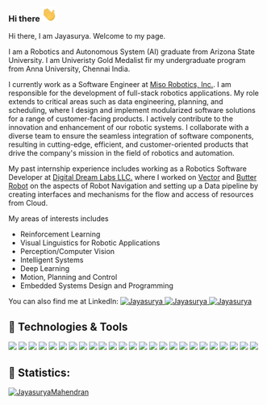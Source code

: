 ### Hi there <img src="https://raw.githubusercontent.com/imjaya/imjaya/master/assets/wave.gif" width="30px">
<!--![Jokes Card](https://readme-jokes.vercel.app/api?theme=vue-dark) -->


Hi there, I am Jayasurya. Welcome to my page.

I am a Robotics and Autonomous System (AI) graduate from Arizona State University. I am Univeristy Gold Medalist fir my undergraduate program from Anna University, Chennai India.

I currently work as a Software Engineer at [Miso Robotics, Inc.](https://misorobotics.com/).  I am responsible for the development of full-stack robotics applications. My role extends to critical areas such as data engineering, planning, and scheduling, where I design and implement modularized software solutions for a range of customer-facing products. I actively contribute to the innovation and enhancement of our robotic systems. I collaborate with a diverse team to ensure the seamless integration of software components, resulting in cutting-edge, efficient, and customer-oriented products that drive the company's mission in the field of robotics and automation.

My past internship experience includes working as a Robotics Software Developer at [Digital Dream Labs LLC.](https://www.digitaldreamlabs.com/) where I worked on [Vector](https://www.digitaldreamlabs.com/pages/meet-vector) and [Butter Robot](https://thebutterrobot.com/) on the aspects of Robot Navigation and setting up a Data pipeline by creating interfaces and mechanisms for the flow and access of resources from Cloud.

My areas of interests includes
- Reinforcement Learning
- Visual Linguistics for Robotic Applications
- Perception/Computer Vision
- Intelligent Systems
- Deep Learning
- Motion, Planning and Control
- Embedded Systems Design and Programming

You can also find me at LinkedIn:
<a href="https://linkedin.com/in/jayasuryasm">
  <img alt="Jayasurya" src="https://img.shields.io/badge/-LinkedIn-informational?style=social&logo=linkedin&logoColor=blue&color=2bbc8a" />
</a> 
<a href="https://scholar.google.com/citations?user=MAPoV9YAAAAJ&hl=en">
  <img alt="Jayasurya" src="https://img.shields.io/badge/Google_Scholar-informational?style=social&logo=google-scholar" />
</a> 
<a href="https://twitter.com/jayasur82833784">
  <img alt="Jayasurya" src="https://img.shields.io/badge/Twitter-informational?style=social&logo=twitter" />
</a> 

## 🔧 Technologies & Tools
![](https://img.shields.io/badge/Tool-ROS-informational?style=flat&logo=ros&logoColor=white&color=2bbc8a)
![](https://img.shields.io/badge/Tool-Gazebo-informational?style=flat&logo=ros&logoColor=white&color=2bbc8a)
![](https://img.shields.io/badge/OpenCV-27338e?style=for-the-badge&logo=OpenCV&logoColor=white)
![](https://img.shields.io/badge/TensorFlow-FF6F00?style=for-the-badge&logo=TensorFlow&logoColor=white)
![](https://img.shields.io/badge/scikit_learn-F7931E?style=for-the-badge&logo=scikit-learn&logoColor=white)
![](https://img.shields.io/badge/Tool-PyTorch-informational?style=flat&logo=pytorch&logoColor=white&color=2bbc8a)
![](https://img.shields.io/badge/Tool-HuggingFace-informational?style=flat&logo=HuggingFace&logoColor=white&color=2bbc8a)
![](https://img.shields.io/badge/Keras-D00000?style=for-the-badge&logo=Keras&logoColor=white)
![](https://img.shields.io/badge/OS-Linux-informational?style=flat&logo=linux&logoColor=white&color=2bbc8a)
![](https://img.shields.io/badge/Python-FFD43B?style=for-the-badge&logo=python&logoColor=darkgreen)
![](https://img.shields.io/badge/C%2B%2B-00599C?style=for-the-badge&logo=c%2B%2B&logoColor=white)
![](https://img.shields.io/badge/JavaScript-F7DF1E?style=for-the-badge&logo=javascript&logoColor=black)
![](https://img.shields.io/badge/HTML5-E34F26?style=for-the-badge&logo=html5&logoColor=white)
![](https://img.shields.io/badge/CSS-239120?&style=for-the-badge&logo=css3&logoColor=white)
![](https://img.shields.io/badge/Code-C-informational?style=flat&logo=c&logoColor=white&color=2bbc8a)
![](https://img.shields.io/badge/Code-Matlab-informational?style=flat&logo=matlab&logoColor=white&color=2bbc8a)
![](https://img.shields.io/badge/Shell_Script-121011?style=for-the-badge&logo=gnu-bash&logoColor=white)
![](https://img.shields.io/badge/MySQL-00000F?style=for-the-badge&logo=mysql&logoColor=white)
![](https://img.shields.io/badge/MongoDB-4EA94B?style=for-the-badge&logo=mongodb&logoColor=white)
![](https://img.shields.io/badge/React_Native-20232A?style=for-the-badge&logo=react&logoColor=61DAFB)
![](https://img.shields.io/badge/Flask-000000?style=for-the-badge&logo=flask&logoColor=white)
![](https://img.shields.io/badge/Docker-2CA5E0?style=for-the-badge&logo=docker&logoColor=white)
![](https://img.shields.io/badge/kubernetes-326ce5.svg?&style=for-the-badge&logo=kubernetes&logoColor=white)
![](https://img.shields.io/badge/Git-F05032?style=for-the-badge&logo=git&logoColor=white)
![](https://img.shields.io/badge/Amazon_AWS-232F3E?style=for-the-badge&logo=amazon-aws&logoColor=white)


## 📝 Statistics:

<a href="https://www.linkedin.com/in/jayasuryasm">
  <img alt="JayasuryaMahendran" src="https://github-readme-stats.vercel.app/api/top-langs/?username=imjaya&layout=compact&hide=jupyter%20notebook,matlab&theme=radical" />
</a> 


<!-- Resources -->
<!-- Icons: https://simpleicons.org/ -->
<!-- GitHub Stats: https://github.com/anuraghazra/github-readme-stats -->
<!-- Emojis: https://emojipedia.org/emoji/ -->
<!-- HTML Emojis: https://www.fileformat.info/index.htm -->

<!--
**imjaya/imjaya** is a ✨ _special_ ✨ repository because its `README.md` (this file) appears on your GitHub profile.

Here are some ideas to get you started:

- 🔭 I’m currently working on ...
- 🌱 I’m currently learning ...
- 👯 I’m looking to collaborate on ...
- 🤔 I’m looking for help with ...
- 💬 Ask me about ...
- 📫 How to reach me: ...
- 😄 Pronouns: ...
- ⚡ Fun fact: ...
-->